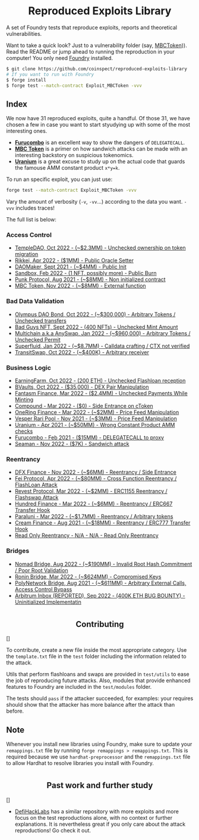 # <h1 align="center"> Reproduced Exploits Library </h1>
A set of Foundry tests that reproduce exploits, reports and theoretical vulnerabilities.

Want to take a quick look? Just to a vulnerability folder (say, [MBCToken](/test/Access_Control/MBCToken))). Read the README or jump ahead to running the reproduction in your computer! You only need [Foundry](https://github.com/foundry-rs/foundry) installed. 

``` bash
$ git clone https://github.com/coinspect/reproduced-exploits-library
# If you want to run with Foundry
$ forge install
$ forge test --match-contract Exploit_MBCToken -vvv
```

## Index

We now have 31 reproduced exploits, quite a handful. Of those 31, we have chosen a few in case you want to start styudying up with some of the most interesting ones.

- **[Furucombo](/test/Business_Logic/Furucombo)** is an excellent way to show the dangers of `DELEGATECALL`.
- **[MBC Token](/test/Access_Control/MBCToken)** is a primer on how sandwich attacks can be made with an interesting backstory on suspicious tokenomics. 
- **[Uranium](/test/Bussiness_Logic/Uranium)** is a great excuse to study up on the actual code that guards the famouse AMM constant product `x*y=k`.

To run an specific exploit, you can just use:

``` bash
forge test --match-contract Exploit_MBCToken -vvv
```

Vary the amount of verbosity (`-v`, `-vv`...) according to the data you want. `-vvv` includes traces! 

The full list is below:

### Access Control
- [TempleDAO, Oct 2022 - (~$2.3MM) - Unchecked ownership on token migration](/test/Access_Control/TempleDao)
- [Rikkei, Apr 2022 - ($1MM) - Public Oracle Setter](/test/Access_Control/Rikkei)
- [DAOMaker, Sept 2021 - (~$4MM) - Public Init](/test/Access_Control/DAOMaker)
- [Sandbox, Feb 2022 - (1 NFT, possibly more) - Public Burn](/test/Access_Control/Sandbox)
- [Punk Protocol, Aug 2021 - (~$8MM) - Non initialized contract](/test/Access_Control/PunkProtocol)
- [MBC Token, Nov 2022 - (~$8MM) - External function](/test/Access_Control/MBCToken)

### Bad Data Validation
- [Olympus DAO Bond, Oct 2022 - (~$300,000) - Arbitrary Tokens / Unchecked transfers](/test/Bad_Data_Validation/Bond_OlympusDAO/Bond_OlympusDAO.attack.sol)
- [Bad Guys NFT, Sept 2022 - (400 NFTs) - Unchecked Mint Amount](/test/Bad_Data_Validation/Bad_Guys_NFT/Bad_Guys_NFT.attack.sol)
- [Multichain a.k.a AnySwap, Jan 2022 - (~$960,000) - Arbitrary Tokens / Unchecked Permit](/test/Bad_Data_Validation/Multichain_Permit/Multichain_Permit.attack.sol)
- [Superfluid, Jan 2022 - (~$8.7MM) - Calldata crafting / CTX not verified](/test/Bad_Data_Validation/Superfluid)
- [TransitSwap, Oct 2022 - (~$400K) - Arbitrary receiver](/test/Bad_Data_Validation/TransitSwap)

### Business Logic
- [EarningFarm, Oct 2022 - (200 ETH) - Unchecked Flashloan reception](/test/Business_Logic/EarningFarm)
- [BVaults, Oct 2022 - ($35,000) - DEX Pair Manipulation](/test/Business_Logic/Bvaults)
- [Fantasm Finance, Mar 2022 - ($2.4MM) - Unchecked Payments While Minting](/test/Business_Logic/Fantasm_Finance/Fantasm_Finance.attack.sol)
- [Compound - Mar 2022 - ($0) - Side Entrance on cToken](/test/Business_Logic/Compound/Compound.reported.sol)
- [OneRing Finance - Mar 2022 - (~$2MM) - Price Feed Manipulation](/test/Business_Logic/OneRingFinance)
- [Vesper Rari Pool - Nov 2021 - (~$3MM) - Price Feed Manipulation](/test/Business_Logic/VesperRariFuse)
- [Uranium - Apr 2021 - (~$50MM) - Wrong Constant Product AMM checks](/test/Business_Logic/Uranium)
- [Furucombo - Feb 2021 - ($15MM) - DELEGATECALL to proxy](/test/Business_Logic/Furucombo)
- [Seaman - Nov 2022 - ($7K) - Sandwich attack](/test/Business_Logic/Furucombo)

### Reentrancy
- [DFX Finance - Nov 2022 - (~$6MM) - Reentrancy / Side Entrance](/test/Reentrancy/DFXFinance)
- [Fei Protocol, Apr 2022 - (~$80MM) - Cross Function Reentrancy / FlashLoan Attack](/test/Reentrancy/FeiProtocol)
- [Revest Protocol, Mar 2022 - (~$2MM) - ERC1155 Reentrancy / Flashswap Attack](/test/Reentrancy/RevestFinance)
- [Hundred Finance - Mar 2022 - (~$6MM) - Reentrancy / ERC667 Transfer Hook](/test/Reentrancy/HundredFinance)
- [Paraluni - Mar 2022 - (~$1.7MM) - Reentrancy / Arbitrary tokens](/test/Reentrancy/Paraluni)
- [Cream Finance - Aug 2021 - (~$18MM) - Reentrancy / ERC777 Transfer Hook](/test/Reentrancy/CreamFinance)
- [Read Only Reentrancy - N/A - N/A - Read Only Reentrancy](/test/Reentrancy/ReadOnlyReentrancy)

### Bridges
- [Nomad Bridge, Aug 2022 - (~$190MM) - Invalid Root Hash Commitment / Poor Root Validation](/test/Bridges/NomadBridge)
- [Ronin Bridge, Mar 2022 - (~$624MM) - Compromised Keys](/test/Bridges/RoninBridge)
- [PolyNetwork Bridge, Aug 2021 - (~$611MM) - Arbitrary External Calls, Access Control Bypass](/test/Bridges/PolyNetworkBridge)
- [Arbitrum Inbox (REPORTED), Sep 2022 - (400K ETH BUG BOUNTY) - Uninitialized Implementatin](/test/Bridges/Wintermute)


# <h2 align="center"> Contributing </h2>[]

To contribute, create a new file inside the most appropriate category. Use the `template.txt` file in the `test` folder including the information related to the attack.

Utils that perform flashloans and swaps are provided in `test/utils` to ease the job of reproducing future attacks. Also, modules that provide enhanced features to Foundry are included in the `test/modules` folder. 

The tests should `pass` if the attacker succeeded, for examples: your requires should show that the attacker has more balance after the attack than before.

## Note

Whenever you install new libraries using Foundry, make sure to update your `remappings.txt` file by running `forge remappings > remappings.txt`. This is required because we use `hardhat-preprocessor` and the `remappings.txt` file to allow Hardhat to resolve libraries you install with Foundry.

# <h2 align="center"> Past work and further study </h2>[]

- [DefiHackLabs](https://github.com/SunWeb3Sec/DeFiHackLabs) has a similar repository with more exploits and more focus on the test reproductions alone, with no context or further explanations. It is nevertheless great if you only care about the attack reproductions! Go check it out.
